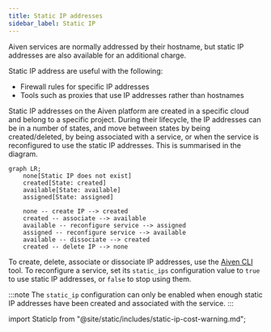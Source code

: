 ```yaml
---
title: Static IP addresses
sidebar_label: Static IP
---
```


Aiven services are normally addressed by their hostname, but static IP addresses are also available for an additional charge.

Static IP address are useful with the following:

-   Firewall rules for specific IP addresses
-   Tools such as proxies that use IP addresses rather than hostnames

Static IP addresses on the Aiven platform are created in a specific cloud and belong to a
specific project. During their lifecycle, the IP addresses can be in a
number of states, and move between states by being created/deleted, by
being associated with a service, or when the service is reconfigured to
use the static IP addresses. This is summarised in the diagram.

```mermaid
graph LR;
    none[Static IP does not exist]
    created[State: created]
    available[State: available]
    assigned[State: assigned]

    none -- create IP --> created
    created -- associate --> available
    available -- reconfigure service --> assigned
    assigned -- reconfigure service --> available
    available -- dissociate --> created
    created -- delete IP --> none
```

To create, delete, associate or dissociate IP addresses, use the
[Aiven CLI](/docs/tools/cli) tool. To reconfigure a
service, set its `static_ips` configuration value to `true` to use
static IP addresses, or `false` to stop using them.

:::note
The `static_ip` configuration can only be enabled when enough static IP
addresses have been created and associated with the service.
:::

import StaticIp from "@site/static/includes/static-ip-cost-warning.md";

<StaticIp/>
